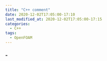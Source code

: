 ```yaml
---
title: "C++ comment"
date: 2020-12-02T17:05:00-17:10
last_modified_at: 2020-12-02T17:05:00-17:15
categories:
  - C++
tags:
  - OpenFOAM
---
```

### - 